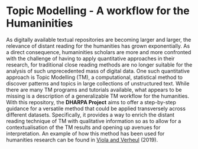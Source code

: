 # Topic Modelling - A workflow for the Humaninities

As digitally available textual repositories are becoming larger and larger, the relevance of distant reading for the humanities has grown exponentially. As a direct consequence, humaninities scholars are more and more confronted with the challenge of having to apply quantitative approaches in their research, for traditional close reading methods are no longer suitable for the analysis of such unprecedented mass of digital data. One such quantitative approach is Topic Modelling (TM), a computational, statistical method to discover patterns and topics in large collections of unstructured text. While there are many TM programs and tutorials available, what appears to be missing is a description of a generalizable TM workflow for the humanities. With this repository, the **DHARPA Project** aims to offer a step-by-step guidance for a versatile method that could be applied transversely across different datasets. Specifically, it provides a way to enrich the distant reading technique of TM with qualitative information so as to allow for a contextualisation of the TM results and opening up avenues for interpretation. An example of how this method has been used for humanities research can be found in [Viola and Verheul](https://academic.oup.com/dsh/advance-article/doi/10.1093/llc/fqz068/5601610) (2019).      

